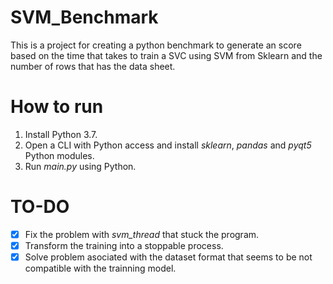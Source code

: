# SVM_Benchmark
This is a project for creating a python benchmark to generate an score based on the time that takes to train a SVC using SVM from Sklearn and the number of rows that has the data sheet.

# How to run
1. Install Python 3.7.
2. Open a CLI with Python access and install *sklearn*, *pandas* and *pyqt5* Python modules.
3. Run *main.py* using Python.

# TO-DO
- [x] Fix the problem with *svm_thread* that stuck the program.
- [x] Transform the training into a stoppable process.
- [x] Solve problem asociated with the dataset format that seems to be not compatible with the trainning model.